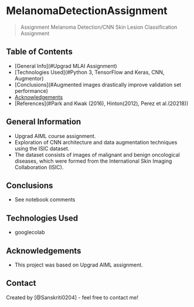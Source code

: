 # MelanomaDetectionAssignment
> Assignment Melanoma Detection/CNN Skin Lesion Classification Assignment


## Table of Contents
* [General Info](#Upgrad MLAI Assignment)
* [Technologies Used](#Python 3, TensorFlow and Keras, CNN, Augmentor)
* [Conclusions](#Augmented images drastically improve validation set performance)
* [Acknowledgements](#acknowledgements)
* [References](#Park and Kwak (2016), Hinton(2012), Perez et al.(20218))

## General Information
- Upgrad AIML course assignment.
- Exploration of CNN architecture and data augmentation techniques using the ISIC dataset.
- The dataset consists of images of malignant and benign oncological diseases, which were formed from the International Skin Imaging Collaboration (ISIC).

## Conclusions
- See notebook comments


## Technologies Used
- googlecolab


## Acknowledgements
- This project was based on Upgrad AIML assignment.


## Contact
Created by [@Sanskriti0204] - feel free to contact me!
